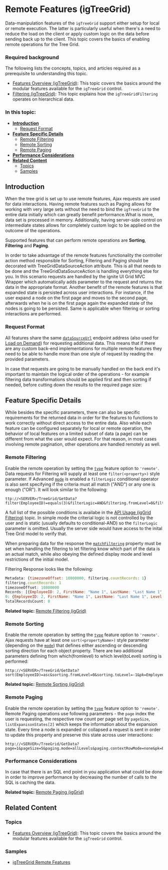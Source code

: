 <!--
|metadata|
{
    "fileName": "igtreegrid-remote-features",
    "controlName": ["igTreeGrid"],
    "tags": ["Grids", "MVC"]
}
|metadata|
-->

# Remote Features (igTreeGrid)

Data-manipulation features of the `igTreeGrid` support either setup for local or remote execution. The latter is particularly useful when there's a need to reduce the load on the client or apply custom logic on the data before sending back up to the client. This topic covers the basics of enabling remote operations for the Tree Grid.

### Required background

The following lists the concepts, topics, and articles required as a prerequisite to understanding this topic.

-   [Features Overview (igTreeGrid)](igTreeGrid-Features-Overview.html): This topic covers the basics around the modular features available for the `igTreeGrid` control. 
-   [Filtering (igTreeGrid)](igTreeGrid-Filtering.html): This topic explains how the `igTreeGridFiltering` operates on hierarchical data.

### In this topic:

- [**Introduction**](#introduction)
	- [Request Format](#request-format)
- [**Feature Specific Details**](#features)
    - [Remote Filtering](#filtering)
    - [Remote Sorting](#sorting)
    - [Remote Paging](#paging)
- [**Performance Considerations**](#considerations)
- [**Related Content**](#related-content)
    - [Topics](#topics)
    - [Samples](#samples)

## <a id="introduction"></a> Introduction

When the tree grid is set up to use remote features, Ajax requests are used for data interactions. Having remote features such as Paging allows for working with very large sets without the need to bind the `igTreeGrid` to the entire data initially which can greatly benefit performance.What is more, data set is processed in memory. Additionally, having server-side control on intermediate states allows for completely custom logic to be applied on the outcome of the operations. 

Supported features that can perform remote operations are **Sorting**, **Filtering** and **Paging**.

In order to take advantage of the remote features functionality the controller action method responsible for Sorting, Filtering and Paging should be decorated with TreeGridDataSourceAction attribute. This is all that needs to be done and the TreeGridDataSourceAction is handling everything else for you. In this scenario requests are handled by the ignite UI Grid MVC Wrapper which automatically adds parameter to the request and returns the data in the appropriate format. 
Another benefit of the remote features is that expanded state is persisted across user interactions. For instance, if the user expand a node on the first page and moves to the second page, afterwards when he is on the first page again the expanded state of the nodes is going to be persisted. Same is applicable when filtering or sorting interactions are performed. 

### <a id="request-format"></a> Request Format

All features share the same [`dataSourceUrl`](%%jQueryApiUrl%%/ui.igtreegrid#options:dataSourceUrl) endpoint address (also used for [Load on Demand](igTreeGrid-Load-On-Demand.html)) for requesting additional data. This means that if there are any custom back-end implementations for multiple remote features they need to be able to handle more than one style of request by reading the provided parameters.

In case that requests are going to be manually handled on the back end it's important to maintain the logical order of the operations - for example filtering data transformations should be applied first and then sorting if needed, before cutting down the results to the required page size:


## <a id="features"></a> Feature Specific Details

While besides the specific parameters, there can also be specific requirements for the returned data in order for the features to functions to work correctly without direct access to the entire data. Also while each feature can be configured separately for local or remote operation, the behavior of local features on a limited subset of data (a page) can be different from what the user would expect. For that reason, in most cases involving remote pagination, other operations are handled remotely as well.

### <a id="filtering"></a> Remote Filtering

Enable the remote operation by setting the [`type`](%%jQueryApiUrl%%/ui.igtreegridfiltering#options:type) feature option to `'remote'`. Data requests for Filtering will supply at least one `filter(<property>)` style parameter. If Advanced [`mode`](%%jQueryApiUrl%%/ui.igtreegridfiltering#options:mode) is enabled a `filterLogic` conditional operator is also sent specifying if the criteria must all match ("AND") or any one is enough ("OR"). It will look similar to the following:


```
ttp://<SERVER>/TreeGrid/GetData?filter(EmployeeID)=equals(3)&filterLogic=AND&filtering.fromLevel=0&filtering.toLevel=-1&__matchFiltering=__matchFiltering&filtering.displayMode=showWithAncestors&pk=EmployeeID&propertyDataLevel=__ig_options.dataLevel&propertyExpanded=__ig_options.expanded&childDataKey=Employees&initialExpandDepth=-1&_=1437122016866
```

A full list of the possible conditions is availabe in the [API Usage (igGrid Filtering)](igGrid-Filtering.html#api) topic. In simple mode the criterial logic is not controlled by the user and is static (usually defaults to conditional-AND) so the `filterLogic` parameter is omitted. Usually the server side would have access to the inital Tree Grid model to verify that.

When preparing data for the response the [`matchFiltering`](%%jQueryApiUrl%%/ui.igtreegridfiltering#options:matchFiltering) property must be set when handling the filtering to let filtering know which part of the data is an actual match, while also obeying the defined display mode and level restrictions  of the initial model.

Filtering Response looks like the following:

```js
Metadata: {timezoneOffset: 10800000, filtering.countRecords: 1}
filtering.countRecords: 1
timezoneOffset: 10800000
Records: [{EmployeeID: 2, FirstName: "Name 1", LastName: "Last Name 1", Level: "Level:0",…}]
0: {EmployeeID: 2, FirstName: "Name 1", LastName: "Last Name 1", Level: "Level:0",…}
TotalRecordsCount: 0
```


**Related topic:** [Remote Filtering (igGrid)](igGrid-Filtering.html#remote)

### <a id="sorting"></a> Remote Sorting

Enable the remote operation by setting the [`type`](%%jQueryApiUrl%%/ui.ui.igtreegridsorting#options:type) feature option to `'remote'`. Ajax requests have at least one `sort(<propertyName>)` style parameter (depending on the [`mode`](%%jQueryApiUrl%%/ui.igtreegridsorting#options:mode)) that defines either ascending or descending sorting direction for each object property. There are two additional parameters defining from which(fromlevel) to which level(toLevel) sorting is performed:

```
http://<SERVER>/TreeGrid/GetData?sort(EmployeeID)=asc&sorting.fromLevel=0&sorting.toLevel=-1&pk=EmployeeID&propertyDataLevel=__ig_options.dataLevel&propertyExpanded=__ig_options.expanded&childDataKey=Employees&initialExpandDepth=-1&_=1437123084738
```

**Related topic:** [Remote Sorting (igGrid)](igGrid-Sorting-Overview.html#remote)

### <a id="paging"></a> Remote Paging

Enable the remote operation by setting the [`type`](%%jQueryApiUrl%%/ui.igtreegridpaging#options:type) feature option to `'remote'`. Remote Paging operations use following parameters - the `page` index the user is requesting, the respective row count per page set by `pageSize`, `listExpanisonStates[2]` which keeps the information about the expansion state.  Every time a node is expanded or collapsed a request is sent in order to update this property and preserve this state across user interactions:

```
http://<SERVER>/TreeGrid/GetData?page=1&pageSize=5&paging.mode=allLevels&paging.contextRowMode=none&pk=EmployeeID&listExpansionStates%5B2%5D=false&propertyDataLevel=__ig_options.dataLevel&propertyExpanded=__ig_options.expanded&childDataKey=Employees&initialExpandDepth=-1&_=1437129614152
```

### <a id="considerations"></a> Performance Considerations

In case that there is an SQL end point in you application what could be done in order to improve performance by decreasing the number of calls to the SQL is caching the data.

**Related topic:** [Remote Paging (igGrid)](igGrid-Paging.html#remote)

## <a id="related-content"></a> Related Content

### <a id="topics"></a> Topics
-   [Features Overview (igTreeGrid)](igTreeGrid-Features-Overview.html): This topic covers the basics around the modular features available for the `igTreeGrid` control. 

### <a id="samples"></a> Samples
- [igTreeGrid Remote Features](%%SamplesUrl%%/tree-grid/remote-features)
